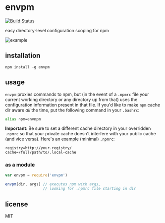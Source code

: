 envpm
====

[![Build Status](https://travis-ci.org/jarofghosts/envpm.svg?branch=master)](https://travis-ci.org/jarofghosts/envpm)

easy directory-level configuration scoping for npm

![example](https://cloud.githubusercontent.com/assets/37303/2881041/70d50e1e-d47e-11e3-9848-8ec1ac88f81c.gif)

## installation

`npm install -g envpm`

## usage

`envpm` proxies commands to npm, but (in the event of a `.npmrc` file your current working directory or any directory up from that) uses the configuration information present in that file. If you'd like
to make `npm` cache dir aware *all* the time, put the following command in your 
`.bashrc`:

```bash
alias npm=envnpm
```

**Important**: Be sure to set a different cache directory in your overridden `.npmrc`
so that your private cache doesn't interfere with your public cache (and vice versa). Here's an example (minimal) `.npmrc`:

```
registry=http://your.registry/
cache=/full/path/to/.local-cache
```

### as a module

```js
var envpm = require('envpm')

envpm(dir, args) // executes npm with args,
                 // looking for .npmrc file starting in dir
```

## license

MIT
